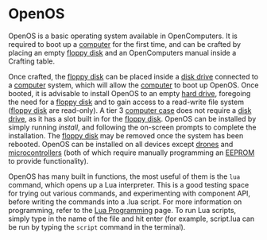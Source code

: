 # OpenOS

OpenOS is a basic operating system available in OpenComputers. It is required to boot up a [computer](computer.md) for the first time, and can be crafted by placing an empty [floppy disk](../item/floppy.md) and an OpenComputers manual inside a Crafting table. 

Once crafted, the [floppy disk](../item/floppy.md) can be placed inside a [disk drive](../block/diskDrive.md) connected to a [computer](computer.md) system, which will allow the [computer](computer.md) to boot up OpenOS. Once booted, it is advisable to install OpenOS to an empty [hard drive](../item/hdd1.md), foregoing the need for a [floppy disk](../item/floppy.md) and to gain access to a read-write file system ([floppy disk](../item/floppy.md) are read-only). A tier 3 [computer case](../block/case3.md) does not require a [disk drive](../block/diskDrive.md), as it has a slot built in for the [floppy disk](../item/floppy.md). OpenOS can be installed by simply running *install*, and following the on-screen prompts to complete the installation. The [floppy disk](../item/floppy.md) may be removed once the system has been rebooted. OpenOS can be installed on all devices except [drones](../item/drone.md) and [microcontrollers](../block/microcontroller.md) (both of which require manually programming an [EEPROM](../item/eeprom.md) to provide functionality). 

OpenOS has many built in functions, the most useful of them is the `lua` command, which opens up a Lua interpreter. This is a good testing space for trying out various commands, and experimenting with component API, before writing the commands into a .lua script. For more information on programming, refer to the [Lua Programming](lua.md) page. To run Lua scripts, simply type in the name of the file and hit enter (for example, script.lua can be run by typing the `script` command in the terminal). 
